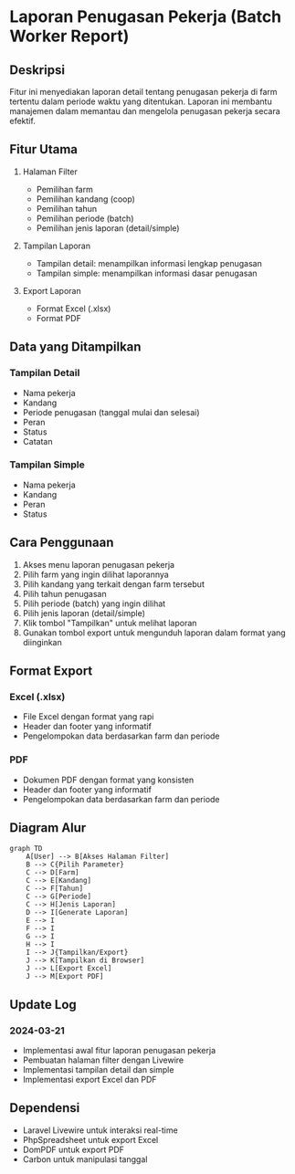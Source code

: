 # Laporan Penugasan Pekerja (Batch Worker Report)

## Deskripsi

Fitur ini menyediakan laporan detail tentang penugasan pekerja di farm tertentu dalam periode waktu yang ditentukan. Laporan ini membantu manajemen dalam memantau dan mengelola penugasan pekerja secara efektif.

## Fitur Utama

1. Halaman Filter

    - Pemilihan farm
    - Pemilihan kandang (coop)
    - Pemilihan tahun
    - Pemilihan periode (batch)
    - Pemilihan jenis laporan (detail/simple)

2. Tampilan Laporan

    - Tampilan detail: menampilkan informasi lengkap penugasan
    - Tampilan simple: menampilkan informasi dasar penugasan

3. Export Laporan
    - Format Excel (.xlsx)
    - Format PDF

## Data yang Ditampilkan

### Tampilan Detail

-   Nama pekerja
-   Kandang
-   Periode penugasan (tanggal mulai dan selesai)
-   Peran
-   Status
-   Catatan

### Tampilan Simple

-   Nama pekerja
-   Kandang
-   Peran
-   Status

## Cara Penggunaan

1. Akses menu laporan penugasan pekerja
2. Pilih farm yang ingin dilihat laporannya
3. Pilih kandang yang terkait dengan farm tersebut
4. Pilih tahun penugasan
5. Pilih periode (batch) yang ingin dilihat
6. Pilih jenis laporan (detail/simple)
7. Klik tombol "Tampilkan" untuk melihat laporan
8. Gunakan tombol export untuk mengunduh laporan dalam format yang diinginkan

## Format Export

### Excel (.xlsx)

-   File Excel dengan format yang rapi
-   Header dan footer yang informatif
-   Pengelompokan data berdasarkan farm dan periode

### PDF

-   Dokumen PDF dengan format yang konsisten
-   Header dan footer yang informatif
-   Pengelompokan data berdasarkan farm dan periode

## Diagram Alur

```mermaid
graph TD
    A[User] --> B[Akses Halaman Filter]
    B --> C{Pilih Parameter}
    C --> D[Farm]
    C --> E[Kandang]
    C --> F[Tahun]
    C --> G[Periode]
    C --> H[Jenis Laporan]
    D --> I[Generate Laporan]
    E --> I
    F --> I
    G --> I
    H --> I
    I --> J{Tampilkan/Export}
    J --> K[Tampilkan di Browser]
    J --> L[Export Excel]
    J --> M[Export PDF]
```

## Update Log

### 2024-03-21

-   Implementasi awal fitur laporan penugasan pekerja
-   Pembuatan halaman filter dengan Livewire
-   Implementasi tampilan detail dan simple
-   Implementasi export Excel dan PDF

## Dependensi

-   Laravel Livewire untuk interaksi real-time
-   PhpSpreadsheet untuk export Excel
-   DomPDF untuk export PDF
-   Carbon untuk manipulasi tanggal
